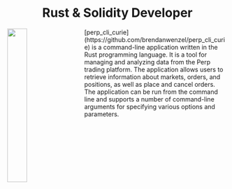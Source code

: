 <h1 align="center">Rust & Solidity Developer</h1>

<p><a href="https://github.com/brendanwenzel/perp_cli_curie"><img src="https://img.youtube.com/vi/HModVxuLO6w/maxresdefault.jpg" width="30%" style="float: left; margin-right: 25px"></a> [perp_cli_curie](https://github.com/brendanwenzel/perp_cli_curie) is a command-line application written in the Rust programming language. It is a tool for managing and analyzing data from the Perp trading platform. The application allows users to retrieve information about markets, orders, and positions, as well as place and cancel orders. The application can be run from the command line and supports a number of command-line arguments for specifying various options and parameters.</p>
